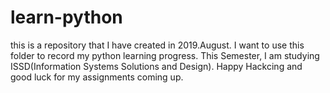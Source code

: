 # learn-python
this is a repository that I have created in 2019.August. I want to use this folder to record my python learning progress. This Semester, I am studying ISSD(Information Systems Solutions and Design). Happy Hackcing and good luck for my assignments coming up.
